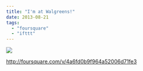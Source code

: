 ```yaml
---
title: "I'm at Walgreens!"
date: 2013-08-21
tags: 
  - "foursquare"
  - "ifttt"
---
```


![](images/staticmap?center=37.75398827705867,-122.41876195637487&zoom=16&size=710x440&maptype=roadmap&sensor=false&markers=color:red%7C37.75398827705867,-122.41876195637487)  
  
http://foursquare.com/v/4a6fd0b9f964a52006d71fe3
